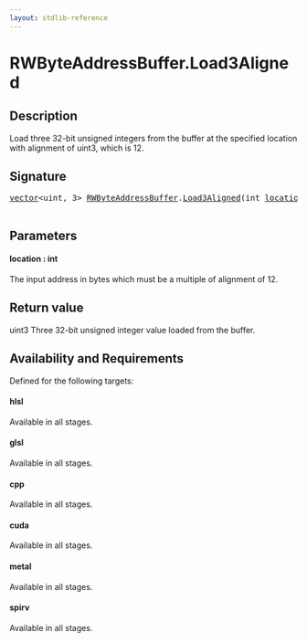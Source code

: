 ```yaml
---
layout: stdlib-reference
---
```


# RWByteAddressBuffer\.Load3Aligned

## Description

Load three 32-bit unsigned integers from the buffer at the specified location with alignment
of <span class='code'>uint3</span>, which is 12.



## Signature 

<pre>
<a href="index.html" class="code_type">vector</a>&lt;<span class="code_keyword">uint</span>, 3&gt; <a href="index.html" class="code_type">RWByteAddressBuffer</a>.<a href="load3aligned-05.html">Load3Aligned</a>(<span class="code_keyword">int</span> <a href="load3aligned-05.html#decl-location" class="code_param">location</a>);

</pre>

## Parameters

####  <a id="decl-location"></a>location  : int
The input address in bytes which must be a multiple of alignment of 12.


## Return value
<span class='code'>uint3</span> Three 32-bit unsigned integer value loaded from the buffer.


## Availability and Requirements

Defined for the following targets:

#### hlsl
Available in all stages.

#### glsl
Available in all stages.

#### cpp
Available in all stages.

#### cuda
Available in all stages.

#### metal
Available in all stages.

#### spirv
Available in all stages.



